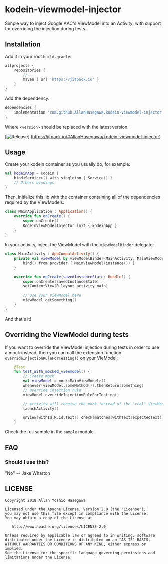 # kodein-viewmodel-injector

Simple way to inject Google AAC's ViewModel into an Activity; with support for overriding the
injection during tests.

## Installation

Add it in your root `build.gradle`:

```groovy
allprojects {
    repositories {
        //...
        maven { url 'https://jitpack.io' }
	}
}
```

Add the dependency:

```groovy
dependencies {
    implementation 'com.github.AllanHasegawa.kodein-viewmodel-injector:kodein-viewmodel-injector:<version>'
}
```

Where `<version>` should be replaced with the latest version.

[![Release](https://jitpack.io/v/AllanHasegawa/kodein-viewmodel-injector.svg)]
(https://jitpack.io/#AllanHasegawa/kodein-viewmodel-injector)

## Usage

Create your kodein container as you usually do, for example:

```kotlin
val kodeinApp = Kodein {
    bind<Service>() with singleton { Service() }
    // Others bindings
}
```

Then, initialize this lib with the container containing all of the dependencies required by the ViewModels:

```kotlin
class MainApplication : Application() {
    override fun onCreate() {
        super.onCreate()
        KodeinViewModelInjector.init { kodeinApp }
    }
}
```

In your activity, inject the ViewModel with the `viewModelBinder` delegate:

```kotlin
class MainActivity : AppCompatActivity() {
    private val viewModel by viewModelBinder<MainActivity, MainViewModel> {
        bind() from provider { MainViewModel(instance()) }
    }

    override fun onCreate(savedInstanceState: Bundle?) {
        super.onCreate(savedInstanceState)
        setContentView(R.layout.activity_main)
        
        // Use your ViewModel here
        viewModel.getSomething()
    }
}
```

And that's it!

## Overriding the ViewModel during tests

If you want to override the ViewModel injection during tests in order to use a mock instead,
then you can call the extension function `overrideInjectionRuleForTesting()` on your
VieModel:

```kotlin
    @Test
    fun test_with_mocked_viewmodel() {
        // Create mock
        val viewModel = mock<MainViewModel>()
        whenever(viewModel.someMethod()).thenReturn(something)
        // Override injection rule
        viewModel.overrideInjectionRuleForTesting()

        // Activity will receive the mock instead of the "real" ViewModel
        launchActivity()

        onView(withId(R.id.text)).check(matches(withText(expectedText)))
    }
```

Check the full sample in the `sample` module.

## FAQ

### Should I use this?

"No" -- Jake Wharton

## LICENSE

```
Copyright 2018 Allan Yoshio Hasegawa

Licensed under the Apache License, Version 2.0 (the "License");
you may not use this file except in compliance with the License.
You may obtain a copy of the License at

   http://www.apache.org/licenses/LICENSE-2.0

Unless required by applicable law or agreed to in writing, software
distributed under the License is distributed on an "AS IS" BASIS,
WITHOUT WARRANTIES OR CONDITIONS OF ANY KIND, either express or implied.
See the License for the specific language governing permissions and
limitations under the License.
```